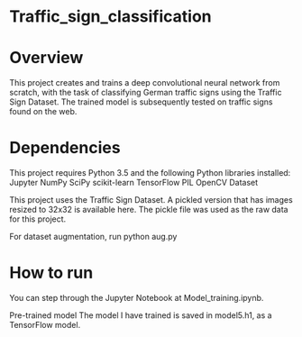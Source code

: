 # Traffic_sign_classification
# Overview
This project creates and trains a deep convolutional neural network from scratch, with the task of classifying German traffic signs using the Traffic Sign Dataset. The trained model is subsequently tested on traffic signs found on the web.


# Dependencies
This project requires Python 3.5 and the following Python libraries installed:
Jupyter
NumPy
SciPy
scikit-learn
TensorFlow
PIL
OpenCV
Dataset


This project uses the Traffic Sign Dataset. A pickled version that has images resized to 32x32 is available here. The pickle file was used as the raw data for this project.

For dataset augmentation, run python aug.py

# How to run
You can step through the Jupyter Notebook at Model_training.ipynb.

Pre-trained model
The model I have trained is saved in model5.h1, as a TensorFlow model.
